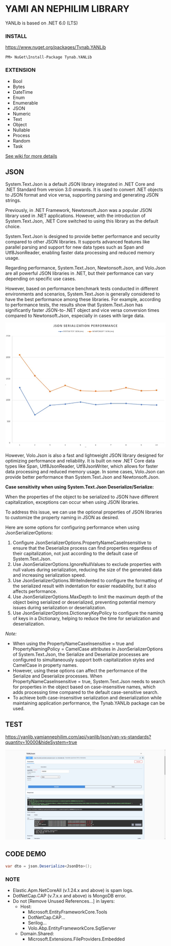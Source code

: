 # YAMI AN NEPHILIM LIBRARY
YANLib is based on .NET 6.0 (LTS)

### INSTALL
https://www.nuget.org/packages/Tynab.YANLib
```
PM> NuGet\Install-Package Tynab.YANLib
```

### EXTENSION
- Bool
- Bytes
- DateTime
- Enum
- Enumerable
- JSON
- Numeric
- Text
- Object
- Nullable
- Process
- Random
- Task

[See wiki for more details](https://github.com/Tynab/YANLib/wiki)

## JSON
System.Text.Json is a default JSON library integrated in .NET Core and .NET Standard from version 3.0 onwards. It is used to convert .NET objects to JSON format and vice versa, supporting parsing and generating JSON strings.

Previously, in .NET Framework, Newtonsoft.Json was a popular JSON library used in .NET applications. However, with the introduction of System.Text.Json, .NET Core switched to using this library as the default choice.

System.Text.Json is designed to provide better performance and security compared to other JSON libraries. It supports advanced features like parallel parsing and support for new data types such as Span and Utf8JsonReader, enabling faster data processing and reduced memory usage.

Regarding performance, System.Text.Json, Newtonsoft.Json, and Volo.Json are all powerful JSON libraries in .NET, but their performance can vary depending on specific use cases.

However, based on performance benchmark tests conducted in different environments and scenarios, System.Text.Json is generally considered to have the best performance among these libraries. For example, according to performance tests, the results show that System.Text.Json has significantly faster JSON-to-.NET object and vice versa conversion times compared to Newtonsoft.Json, especially in cases with large data.

<img src='pic/1.jpg'></img>

However, Volo.Json is also a fast and lightweight JSON library designed for optimizing performance and reliability. It is built on new .NET Core data types like Span, Utf8JsonReader, Utf8JsonWriter, which allows for faster data processing and reduced memory usage. In some cases, Volo.Json can provide better performance than System.Text.Json and Newtonsoft.Json.

<b>Case sensitivity when using System.Text.Json Deserialize/Serialize:</b>

When the properties of the object to be serialized to JSON have different capitalization, exceptions can occur when using JSON libraries.

To address this issue, we can use the optional properties of JSON libraries to customize the property naming in JSON as desired.

Here are some options for configuring performance when using JsonSerializerOptions:

1. Configure JsonSerializerOptions.PropertyNameCaseInsensitive to ensure that the Deserialize process can find properties regardless of their capitalization, not just according to the default case of System.Text.Json.
2. Use JsonSerializerOptions.IgnoreNullValues to exclude properties with null values during serialization, reducing the size of the generated data and increasing serialization speed.
3. Use JsonSerializerOptions.WriteIndented to configure the formatting of the serialized result with indentation for easier readability, but it also affects performance.
4. Use JsonSerializerOptions.MaxDepth to limit the maximum depth of the object being serialized or deserialized, preventing potential memory issues during serialization or deserialization.
5. Use JsonSerializerOptions.DictionaryKeyPolicy to configure the naming of keys in a Dictionary, helping to reduce the time for serialization and deserialization.

<i>Note:</i>
- When using the PropertyNameCaseInsensitive = true and PropertyNamingPolicy = CamelCase attributes in JsonSerializerOptions of System.Text.Json, the Serialize and Deserialize processes are configured to simultaneously support both capitalization styles and CamelCase in property names.
- However, using these options can affect the performance of the Serialize and Deserialize processes. When PropertyNameCaseInsensitive = true, System.Text.Json needs to search for properties in the object based on case-insensitive names, which adds processing time compared to the default case-sensitive search.
- To achieve both case-insensitive serialization and deserialization while maintaining application performance, the Tynab.YANLib package can be used.

## TEST

https://yanlib.yamiannephilim.com/api/yanlib/json/yan-vs-standards?quantity=10000&hideSystem=true

<p align='center'>
<img src='pic/0.jpg'></img>
</p>

## CODE DEMO
```c#
var dto = json.Deserialize<JsonDto>();
```

### NOTE

- Elastic.Apm.NetCoreAll (v.1.24.x and above) is spam logs.
- DotNetCap.CAP (v.7.x.x and above) is MongoDB error.
- Do not [Remove Unused References...] in layers:
    - Host:
        - Microsoft.EntityFrameworkCore.Tools
        - DotNetCap.CAP...
        - Serilog...
        - Volo.Abp.EntityFrameworkCore.SqlServer
    - Domain.Shared:
        - Microsoft.Extensions.FileProviders.Embedded

